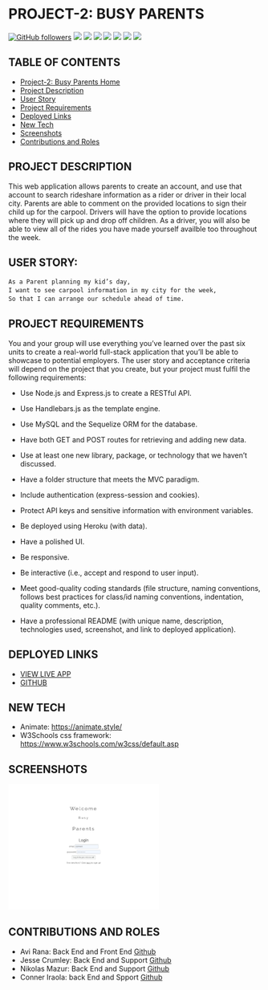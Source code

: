 # PROJECT-2: BUSY PARENTS

[![GitHub followers](https://img.shields.io/github/followers/Nmenotti20?label=Follow&style=social)](https://github.com/crumwj22/busy-parents.git)
<img src="https://img.shields.io/badge/html5%20-%23E34F26.svg?&style=for-the-badge&logo=html5&logoColor=white"/>
<img src="https://img.shields.io/badge/css3%20-%231572B6.svg?&style=for-the-badge&logo=css3&logoColor=white"/>
<img src="https://img.shields.io/badge/bootstrap%20-%23563D7C.svg?&style=for-the-badge&logo=bootstrap&logoColor=white"/> <img src="https://img.shields.io/badge/javascript%20-%23323330.svg?&style=for-the-badge&logo=javascript&logoColor=%23F7DF1E"/> <img src="https://img.shields.io/badge/node.js%20-%2343853D.svg?&style=for-the-badge&logo=node.js&logoColor=white"/> <img src="https://img.shields.io/badge/mysql-%2300f.svg?&style=for-the-badge&logo=mysql&logoColor=white"/> <img src="https://img.shields.io/badge/heroku%20-%23430098.svg?&style=for-the-badge&logo=heroku&logoColor=white"/>

## TABLE OF CONTENTS

- [Project-2: Busy Parents Home](#project-2-busy-parents)
- [Project Description](#project-description)
- [User Story](#user-story)
- [Project Requirements](#project-requirements)
- [Deployed Links](#deployed-liks)
- [New Tech](#new-tech)
- [Screenshots](#screenshots)
- [Contributions and Roles](#contributions-and-roles)

## PROJECT DESCRIPTION

This web application allows parents to create an account, and use that account to search rideshare information as a rider or driver in their local city. Parents are able to comment on the provided locations to sign their child up for the carpool. Drivers will have the option to provide locations where they will pick up and drop off children. As a driver, you will also be able to view all of the rides you have made yourself availble too throughout the week.

## USER STORY:

```md
As a Parent planning my kid’s day,
I want to see carpool information in my city for the week,
So that I can arrange our schedule ahead of time.
```

## PROJECT REQUIREMENTS

You and your group will use everything you’ve learned over the past six units to create a real-world full-stack application that you’ll be able to showcase to potential employers. The user story and acceptance criteria will depend on the project that you create, but your project must fulfil the following requirements:

- Use Node.js and Express.js to create a RESTful API.

- Use Handlebars.js as the template engine.

- Use MySQL and the Sequelize ORM for the database.

- Have both GET and POST routes for retrieving and adding new data.

- Use at least one new library, package, or technology that we haven’t discussed.

- Have a folder structure that meets the MVC paradigm.

- Include authentication (express-session and cookies).

- Protect API keys and sensitive information with environment variables.

- Be deployed using Heroku (with data).

- Have a polished UI.

- Be responsive.

- Be interactive (i.e., accept and respond to user input).

- Meet good-quality coding standards (file structure, naming conventions, follows best practices for class/id naming conventions, indentation, quality comments, etc.).

- Have a professional README (with unique name, description, technologies used, screenshot, and link to deployed application).

## DEPLOYED LINKS

- [VIEW LIVE APP](https://busy-parents-jesse.herokuapp.com/)
- [GITHUB](https://github.com/crumwj22/busy-parents)

## NEW TECH

- Animate: https://animate.style/
- W3Schools css framework: https://www.w3schools.com/w3css/default.asp

## SCREENSHOTS

<img src="assets/busy-parents-login.png" width="300px">

## CONTRIBUTIONS AND ROLES

- Avi Rana: Back End and Front End [Github](https://github.com/AR31313)
- Jesse Crumley: Back End and Support [Github](https://github.com/crumwj22)
- Nikolas Mazur: Back End and Support [Github](https://github.com/NikolasMazur)
- Conner Iraola: back End and Spport [Github](https://github.com/conneriraola)
